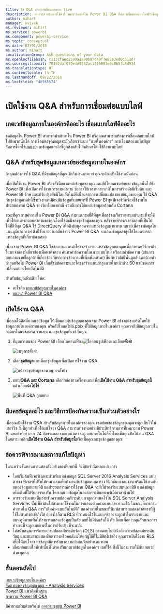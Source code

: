 ```yaml
---
title: ใช้ Q&A ด้วยการเชื่อมต่อแบบ live
description: เอกสารสำหรับการใช้คิวรี่ภาษาธรรมชาติใน Power BI Q&A ที่มีการเชื่อมต่อแบบไลฟ์กับข้อมูล Analysis Services และเกตเวย์ข้อมูลในองค์กร
author: mihart
manager: kvivek
ms.reviewer: mihart
ms.service: powerbi
ms.component: powerbi-service
ms.topic: conceptual
ms.date: 03/01/2018
ms.author: mihart
LocalizationGroup: Ask questions of your data
ms.openlocfilehash: c113cfaec2599a1a90b07c49f7e82e3ed0d511d7
ms.sourcegitcommit: 70192daf070ede3382ac13f6001e0c8b5fb8d934
ms.translationtype: HT
ms.contentlocale: th-TH
ms.lasthandoff: 09/22/2018
ms.locfileid: "46565574"
---
```

# <a name="enable-qa-for-live-connections"></a>เปิดใช้งาน Q&A สำหรับการเชื่อมต่อแบบไลฟ์
## <a name="what-is-on-premises-data-gateway--what-is-a-live-connection"></a>เกตเวย์ข้อมูลภายในองค์กรคืออะไร  เชื่อมแบบไลฟ์คืออะไร
ชุดข้อมูลใน Power BI สามารถนำเข้ามาใน Power BI หรือคุณสามารถสร้างการเชื่อมต่อแบบไลฟ์ไปยังพวกนั้นได้ การเชื่อมต่อชุดข้อมูลจะมักเรียกว่าแบบ "ภายในองค์กร" การเชื่อมต่อแบบไลฟ์ถูกจัดการโดยใช้[เกตเวย์](../service-gateway-onprem.md)และข้อมูลและคิวรี่ถูกส่งกลับไปกลับมาโดยใช้คิวรแบบไลฟ์

## <a name="qa-for-on-premises-data-gateway-datasets"></a>Q&A สำหรับชุดข้อมูลเกตเวย์ของข้อมูลภายในองค์กร
ถ้าคุณต้องการใช้ Q&A ที่มีชุดข้อมูลที่คุณเข้าถึงผ่านเกตเวย์ คุณจะต้องเปิดใช้งานมันก่อน

เมื่อเปิดใช้งาน Power BI สร้างดัชนีของแหล่งข้อมูลของคุณและอัปโหลดเซตย่อยของข้อมูลนั้นไปยัง Power BI เพื่อเปิดการใช้งานการถามคำถาม ซึ่งอาจใช้เวลาหลายนาทีในการสร้างดัชนีเริ่มต้น และ Power BI รักษาและปรับปรุงดัชนีโดยอัตโนมัติเนื่องจากการเปลี่ยนแปลงของข้อมูลของคุณ ใช้ Q&A กับชุดข้อมูลเหล่านี้ซึ่งทำงานเหมือนกับข้อมูลที่เผยแพร่ที่ Power BI ชุดฟีเจอร์ที่พร้อมใช้งานในประสบการณ์ Q&A รองรับทั้งสองกรณี รวมถึงการใช้แหล่งข้อมูลพร้อมกับ Cortana

ขณะที่คุณถามคำถามใน Power BI Q&A กำหนดภาพที่ดีที่สุดเพื่อสร้างหรือรายงานแผ่นงานที่จะใช้เพื่อให้สามารถตอบคำถามของคุณโดยใช้ดัชนีของชุดข้อมูลของคุณ หลังจากพิจารณาคำตอบที่เป็นไปได้ที่ดีที่สุด Q&A ใช้ DirectQuery เพื่อดึงข้อมูลสดจากแหล่งข้อมูลผ่านทางเกตเวย์เพื่อวางข้อมูลในแผนภูมิและกราฟ สิ่งนี้รับรองว่าผลลัพธ์ของ Power BI Q&A จะแสดงข้อมูลล่าสุดได้โดยตรงจากแหล่งข้อมูลที่เกี่ยวข้องเสมอ

เนื่องจาก Power BI Q&A ใช้ข้อความและค่าโครงสร้างจากแหล่งข้อมูลของคุณเพื่อกำหนดวิธีการคิวรี่แบบจำลองที่เกี่ยวข้องเพื่อหาคำตอบ ค้นหาค่าข้อความโเฉพาะแบบใหม่ หรือลบค่าข้อความ (เช่นการสอบถามรายชื่อลูกค้าที่เกี่ยวข้องกับรายการข้อความที่เพิ่งเพิ่มเข้ามา) ขึ้นกับว่าอัชนีนั้นถูกอัปเดตด้วยค่าล่าสุดหรือไม่ Power BI เก็บดัชนีข้อความและโครงสร้างแบบล่าสุดภายในหน้าต่าง 60 นาทีของการเปลี่ยนแปลงโดยอัตโนมัติ

สำหรับข้อมูลเพิ่มเติม ให้ด:

* อะไรคือ [เกตเวย์ข้อมูลภายในองค์กร](../service-gateway-onprem.md)
* [แนะนำ Power BI Q&A](end-user-q-and-a.md)

## <a name="enable-qa"></a>เปิดใช้งาน Q&A
เมื่อคุณได้ติดตั้งเกตเวย์ข้อมูล ให้เชื่อมต่อกับข้อมูลของคุณจาก Power BI  สร้างแดชบอร์ดโดยใช้ข้อมูลภายในองค์กรของคุณ หรืออัปโหลดไฟล์.pbix ที่ใช้ข้อมูลภายในองค์กร  คุณอาจยังมีข้อมูลภายในองค์กรในแดชบอร์ด รายงาน และชุดข้อมูลที่แชร์กับคุณ

1. ที่มุมขวาบนของ Power BI เลือกไอคอนเฟือง![ไอคอนรูปเฟือง](./media/end-user-q-and-a-direct-query/power-bi-cog.png)และเลือก**ตั้งค่า**
   
   ![เมนูการตั้งค่า](./media/end-user-q-and-a-direct-query/powerbi-settings.png)
2. เลือก**ชุดข้อมูล**และเลือกชุดข้อมูลเพื่อเปิดการใช้งาน Q&A
   
   ![หน้าจอชุดข้อมูลของเมนูการตั้งค่า](./media/end-user-q-and-a-direct-query/power-bi-q-and-a-settings.png)
3. ขยาย**Q&A และ Cortana** เลือกกล่องกาเครื่องหมายเพื่อ**เปิดใช้งาน Q&A สำหรับชุดข้อมูลนี้**แล้วเลือก**นำไปใช้**
   
    ![พื้นที่ Q&A ถูกขยาย](./media/end-user-q-and-a-direct-query/power-bi-q-and-a-directquery.png)

## <a name="what-data-is-cached-and-how-is-privacy-protected"></a>มีแคชข้อมูลอะไร และวิธีการป้องกันความเป็นส่วนตัวอย่างไร
เมื่อคุณเปิดใช้งาน Q&A สำหรับข้อมูลภายในองค์กรของคุณ เซตย่อยของข้อมูลของคุณจะถูกเก็บไว้ในเซอร์วิซ สิ่งนี้ถูกทำเพื่อให้แน่ใจว่า Q&A สามารถทำงานอย่างมีประสิทธิภาพการที่เหมาะสม Power BI แยกค่าที่ยาวกว่า 24 อักขระออกจากแคช แคชจะถูกลบภายในไม่กี่ชั่วโมงเมื่อคุณปิดใช้งาน Q&A โดยการยกเลิก**เปิดใช้งาน Q&A สำหรับข้อมูลนี้**หรือเมื่อคุณลบชุดข้อมูลของคุณ

## <a name="considerations-and-troubleshooting"></a>ข้อควรพิจารณาและการแก้ไขปัญหา
ในระหว่างขั้นตอนการแสดงตัวอย่างของฟีเจอร์นี้ จึงมีข้อจำกัดหลายประการ

* โดยเริ่มต้นฟีเจอร์เฉพาะสำหรับแหล่งข้อมูล SQL Server 2016 Analysis Services แบบตาราง ฟีเจอร์ที่ปรับให้เหมาะสมเพื่อทำงานกับข้อมูลแบบตาราง ฟังก์ชันบางอย่างจะพร้อมใช้งานกับแหล่งข้อมูลหลายมิติ แต่ประสบการณ์การใช้งาน Q&A จะยังไม่รองรับแบบหลายมิติ แหล่งข้อมูลเพิ่มเติมที่ได้รับการรองรับ โดยเกตเวย์ข้อมูลในองค์กรจะมีเผยแพร่เมื่อเวลาผ่านไป
* การรองรับแบบเต็มสำหรับความปลอดภัยระดับแถวถูกกำหนดไว้ใน SQL Server Analysis Services นั้นเบื้องต้นไม่สามารถใช้งานในการแสดงตัวอย่างแบบสาธารณะได้ ในขณะที่การถามคำถามใน Q&A การ"เติมคำ-แบบอัตโนมัติ" ของคำถามในขณะที่พิมพ์สามารถแสดงค่าสตรงที่ิผู้ใช้ไม่สามารถเข้าถึงได้ อย่างไรก็ตาม RLS ที่กำหนดไว้ในแบบจำลองจะถูกทำในรายงานและแผนภูมิภาพเพื่อให้สามารถแสดงข้อมูลเป็นตัวเลขที่ไม่มีขีดเส้นใต้ ตัวเลือกเพื่อควบคุมลักษณะการทำงานนี้จะถูกเผยแพร่ในการปรับปรุงที่จะมาถึง
* ไม่สนับสนุนการรักษาความปลอดภัยระดับวัตถุ (OLS) ถามตอบไม่คำนึงถึงความปลอดภัยระดับวัตถุ และสามารถแสดงชื่อตารางหรือคอลัมน์ให้แก่ผู้ใช้ที่ไม่มีสิทธิ์เข้าถึง คุณควรเปิดใช้งาน RLS เพื่อให้แน่ใจว่า ค่าข้อมูลมีการรักษาความปลอดภัยอย่างเหมาะสม 
* เชื่อมต่อแบบไลฟ์เท่านั้นที่ได้รองรับเกตเวย์ข้อมูลในองค์กร ผลที่ได้ สิ่งนี้ไม่สามารถใช้กับเกตเวย์ส่วนบุคคล

## <a name="next-steps"></a>ขั้นตอนถัดไป
[เกตเวย์ข้อมูลภายในองค์กร](../service-gateway-onprem.md)  
[จัดการแหล่งข้อมูลของคุณ - Analysis Services](../service-gateway-enterprise-manage-ssas.md)  
[Power BI แนวคิดพื้นฐาน](end-user-basic-concepts.md)  
[ภาพรวม Power BI Q&A](end-user-q-and-a.md)  

มีคำถามเพิ่มเติมหรือไม่ [ลองถามชุมชน Power BI](http://community.powerbi.com/)

